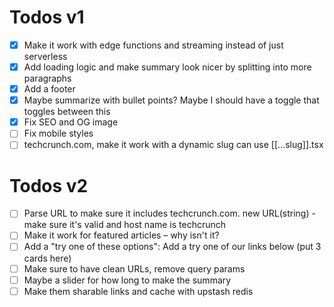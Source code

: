 # Todos v1

- [x] Make it work with edge functions and streaming instead of just serverless
- [x] Add loading logic and make summary look nicer by splitting into more paragraphs
- [x] Add a footer
- [x] Maybe summarize with bullet points? Maybe I should have a toggle that toggles between this
- [x] Fix SEO and OG image
- [ ] Fix mobile styles
- [ ] techcrunch.com, make it work with a dynamic slug can use [[...slug]].tsx

# Todos v2

- [ ] Parse URL to make sure it includes techcrunch.com. new URL(string) - make sure it's valid and host name is techcrunch
- [ ] Make it work for featured articles – why isn't it?
- [ ] Add a "try one of these options": Add a try one of our links below (put 3 cards here)
- [ ] Make sure to have clean URLs, remove query params
- [ ] Maybe a slider for how long to make the summary
- [ ] Make them sharable links and cache with upstash redis

